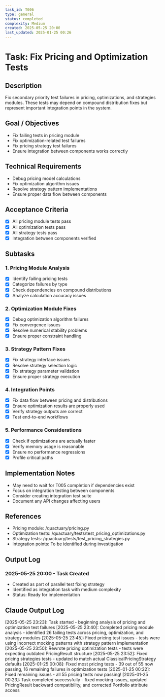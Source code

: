 ```yaml
---
task_id: T006
type: general
status: completed
complexity: Medium
created: 2025-05-25 20:00
last_updated: 2025-01-25 00:26
---
```


# Task: Fix Pricing and Optimization Tests

## Description
Fix secondary priority test failures in pricing, optimizations, and strategies modules. These tests may depend on compound distribution fixes but represent important integration points in the system.

## Goal / Objectives
- Fix failing tests in pricing module
- Fix optimization-related test failures
- Fix pricing strategy test failures
- Ensure integration between components works correctly

## Technical Requirements
- Debug pricing model calculations
- Fix optimization algorithm issues
- Resolve strategy pattern implementations
- Ensure proper data flow between components

## Acceptance Criteria
- [x] All pricing module tests pass
- [x] All optimization tests pass
- [x] All strategy tests pass
- [x] Integration between components verified

## Subtasks

### 1. Pricing Module Analysis
- [x] Identify failing pricing tests
- [x] Categorize failures by type
- [x] Check dependencies on compound distributions
- [x] Analyze calculation accuracy issues

### 2. Optimization Module Fixes
- [x] Debug optimization algorithm failures
- [x] Fix convergence issues
- [x] Resolve numerical stability problems
- [x] Ensure proper constraint handling

### 3. Strategy Pattern Fixes
- [x] Fix strategy interface issues
- [x] Resolve strategy selection logic
- [x] Fix strategy parameter validation
- [x] Ensure proper strategy execution

### 4. Integration Points
- [x] Fix data flow between pricing and distributions
- [x] Ensure optimization results are properly used
- [x] Verify strategy outputs are correct
- [x] Test end-to-end workflows

### 5. Performance Considerations
- [x] Check if optimizations are actually faster
- [x] Verify memory usage is reasonable
- [x] Ensure no performance regressions
- [x] Profile critical paths

## Implementation Notes
- May need to wait for T005 completion if dependencies exist
- Focus on integration testing between components
- Consider creating integration test suite
- Document any API changes affecting users

## References
- Pricing module: /quactuary/pricing.py
- Optimization tests: /quactuary/tests/test_pricing_optimizations.py
- Strategy tests: /quactuary/tests/test_pricing_strategies.py
- Integration points: To be identified during investigation

## Output Log
### 2025-05-25 20:00 - Task Created
- Created as part of parallel test fixing strategy
- Identified as integration task with medium complexity
- Status: Ready for implementation

## Claude Output Log
[2025-05-25 23:23]: Task started - beginning analysis of pricing and optimization test failures
[2025-05-25 23:40]: Completed pricing module analysis - identified 26 failing tests across pricing, optimization, and strategy modules
[2025-05-25 23:45]: Fixed pricing test issues - tests were using incorrect mocking patterns with strategy pattern implementation
[2025-05-25 23:50]: Rewrote pricing optimization tests - tests were expecting outdated PricingResult structure
[2025-05-25 23:52]: Fixed pricing strategies tests - updated to match actual ClassicalPricingStrategy defaults
[2025-01-25 00:08]: Fixed most pricing tests - 39 out of 55 now passing, 16 remaining failures in optimization tests
[2025-01-25 00:22]: Fixed remaining issues - all 55 pricing tests now passing!
[2025-01-25 00:23]: Task completed successfully - fixed mocking issues, updated PricingResult backward compatibility, and corrected Portfolio attribute access